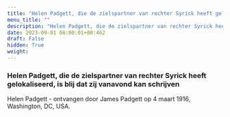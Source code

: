 ```yaml
---
title: "Helen Padgett, die de zielspartner van rechter Syrick heeft gelokaliseerd, is blij dat zij vanavond kan schrijven"
menu_title: ""
description: "Helen Padgett, die de zielspartner van rechter Syrick heeft gelokaliseerd, is blij dat zij vanavond kan schrijven"
date: 2023-09-01 06:00:01+00:462
draft: False
hidden: True
weight:
---
```

### Helen Padgett, die de zielspartner van rechter Syrick heeft gelokaliseerd, is blij dat zij vanavond kan schrijven

Helen Padgett - ontvangen door James Padgett op 4 maart 1916, Washington, DC, USA.
